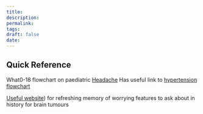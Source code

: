 ```yaml
---
title:
description: 
permalink: 
tags: 
draft: false
date:
---
```





## Quick Reference
What0-18 flowchart on paediatric [Headache](https://www.what0-18.nhs.uk/application/files/5716/6546/9180/Primary_Headache.pdf) Has useful link to [hypertension flowchart](https://www.what0-18.nhs.uk/application/files/5716/6546/9180/Primary_Headache.pdf)

[Useful website](https://bettersafethantumour.com/children/)) for refreshing memory of worrying features to ask about in history for brain tumours


